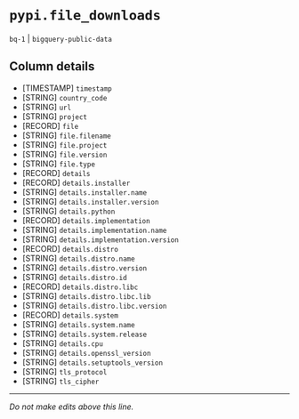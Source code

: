 # `pypi.file_downloads`
`bq-1` | `bigquery-public-data`

## Column details
* [TIMESTAMP] `timestamp`
* [STRING]    `country_code`
* [STRING]    `url`
* [STRING]    `project`
* [RECORD]    `file`
* [STRING]    `file.filename`
* [STRING]    `file.project`
* [STRING]    `file.version`
* [STRING]    `file.type`
* [RECORD]    `details`
* [RECORD]    `details.installer`
* [STRING]    `details.installer.name`
* [STRING]    `details.installer.version`
* [STRING]    `details.python`
* [RECORD]    `details.implementation`
* [STRING]    `details.implementation.name`
* [STRING]    `details.implementation.version`
* [RECORD]    `details.distro`
* [STRING]    `details.distro.name`
* [STRING]    `details.distro.version`
* [STRING]    `details.distro.id`
* [RECORD]    `details.distro.libc`
* [STRING]    `details.distro.libc.lib`
* [STRING]    `details.distro.libc.version`
* [RECORD]    `details.system`
* [STRING]    `details.system.name`
* [STRING]    `details.system.release`
* [STRING]    `details.cpu`
* [STRING]    `details.openssl_version`
* [STRING]    `details.setuptools_version`
* [STRING]    `tls_protocol`
* [STRING]    `tls_cipher`

-------------------------------------------------------------------------------
*Do not make edits above this line.*
